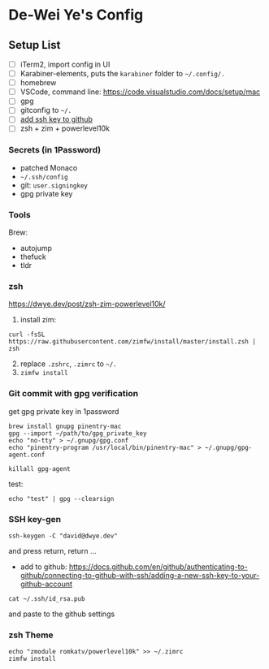 # De-Wei Ye's Config

## Setup List

- [ ] iTerm2, import config in UI
- [ ] Karabiner-elements, puts the `karabiner` folder to `~/.config/.`
- [ ] homebrew
- [ ] VSCode, command line: https://code.visualstudio.com/docs/setup/mac
- [ ] gpg
- [ ] gitconfig to `~/.`
- [ ] [add ssh key to github](#ssh-key-gen)
- [ ] zsh + zim + powerlevel10k

### Secrets (in 1Password)

- patched Monaco
- `~/.ssh/config`
- git: `user.signingkey`
- gpg private key

### Tools

Brew:

- autojump
- thefuck
- tldr

### zsh

https://dwye.dev/post/zsh-zim-powerlevel10k/

1. install zim:

```
curl -fsSL https://raw.githubusercontent.com/zimfw/install/master/install.zsh | zsh
```

2. replace `.zshrc`, `.zimrc` to  `~/.`
3. `zimfw install`

### Git commit with gpg verification

get gpg private key in 1password

```
brew install gnupg pinentry-mac
gpg --import ~/path/to/gpg_private_key
echo "no-tty" > ~/.gnupg/gpg.conf
echo "pinentry-program /usr/local/bin/pinentry-mac" > ~/.gnupg/gpg-agent.conf

killall gpg-agent
```

test:

```
echo "test" | gpg --clearsign
```

### SSH key-gen

```
ssh-keygen -C "david@dwye.dev"
```

and press return, return ...

- add to github: https://docs.github.com/en/github/authenticating-to-github/connecting-to-github-with-ssh/adding-a-new-ssh-key-to-your-github-account

```
cat ~/.ssh/id_rsa.pub
```

and paste to the github settings

### zsh Theme

```
echo "zmodule romkatv/powerlevel10k" >> ~/.zimrc
zimfw install
```
